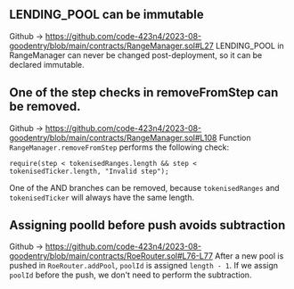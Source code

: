 ## LENDING_POOL can be immutable
Github -> https://github.com/code-423n4/2023-08-goodentry/blob/main/contracts/RangeManager.sol#L27
LENDING_POOL in RangeManager can never be changed post-deployment, so it can be declared immutable.

## One of the step checks in removeFromStep can be removed.
Github -> https://github.com/code-423n4/2023-08-goodentry/blob/main/contracts/RangeManager.sol#L108
Function `RangeManager.removeFromStep` performs the following check:
```
require(step < tokenisedRanges.length && step < tokenisedTicker.length, "Invalid step");
```
One of the AND branches can be removed, because `tokenisedRanges` and `tokenisedTicker` will always have the same length.

## Assigning poolId before push avoids subtraction
Github -> https://github.com/code-423n4/2023-08-goodentry/blob/main/contracts/RoeRouter.sol#L76-L77
After a new pool is pushed in `RoeRouter.addPool`, `poolId` is assigned `length - 1`. If we assign `poolId` before the push, we don't need to perform the subtraction.